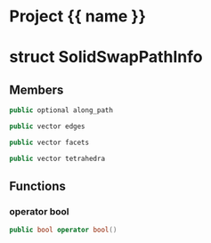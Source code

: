 <script setup>
import {useRoute} from 'vitepress'
const {path} = useRoute()
const tokens = path.split('/')
const words = tokens[2].split('-');
for (let i = 0; i < words.length; i++) {
    words[i] = words[i].charAt(0).toUpperCase() + words[i].slice(1);
    words[i] = words[i].replace('geode', 'Geode')
}
const name = words.join('-');
</script>
# Project {{ name }}

# struct SolidSwapPathInfo


## Members

```cpp
public optional along_path

```

```cpp
public vector edges

```

```cpp
public vector facets

```

```cpp
public vector tetrahedra

```



## Functions

### operator bool

```cpp
public bool operator bool()
```




